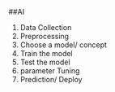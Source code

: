 ##AI

1. Data Collection
2. Preprocessing
3. Choose a model/ concept
4. Train the model
5. Test the model
6. parameter Tuning
7. Prediction/ Deploy
